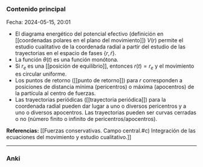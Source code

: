 ### Contenido principal

Fecha: 2024-05-15, 20:01

 - El diagrama energético del potencial efectivo (definición en [[coordenadas polares en el plano del movimiento]]) $V(r)$ permite el estudio cualitativo de la coordenada radial a partir del estudio de las trayectorias en el espacio de fases $\{r, \dot{r}\}$.
 - La función $\theta(t)$ es una función monótona.
 - Si $r_e$ es una [[posición de equilibrio]], entonces $r(t) = r_e$ y el movimiento es circular uniforme.
 - Los puntos de retorno ([[punto de retorno]]) para $r$ corresponden a posiciones de distancia mínima (pericentros) o máxima (apocentros) de la partícula al centro de fuerzas.
 - Las trayectorias periódicas ([[trayectoria periódica]]) para la coordenada radial pueden dar lugar a uno o diversos pericentros y a uno o diversos apocentros. Las trayectorias pueden ser curvas cerradas o no (número finito o infinito de pericentros/apocentros).

**Referencias:** [[Fuerzas conservativas. Campo central.#c) Integración de las ecuaciones del movimiento y estudio cualitativo.]]

---
### Anki
